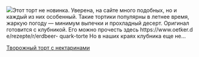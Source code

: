<!--2025-06-09 09:53:38-->
<div class="yb">
  <div class="rss povarenok"><a href="https://www.povarenok.ru/recipes/show/182790/"><img src="https://www.povarenok.ru/data/cache/2025jun/09/52/3180417_58846-640x480.jpg"></a>Этот торт не новинка. Уверена, на сайте много подобных, но и каждый из них особенный. Такие тортики популярны в летнее время, жаркую погоду — минимум выпечки и прохладный десерт. Оригинал готовится с клубникой. Его можно прочесть здесь https://www.oetker.d e/rezepte/r/erdbeer- quark-torte Но в наших краях клубника еще не... <p class="titl"><a href="https://www.povarenok.ru/recipes/show/182790/">Творожный торт с нектаринами</a></p></div>
</div>
